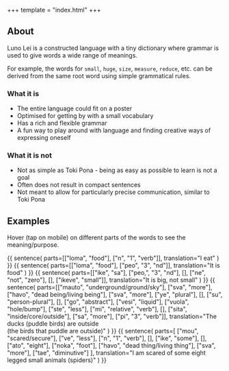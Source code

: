 +++
template = "index.html"
+++
## About

Luno Lei is a constructed language with a tiny dictionary
where grammar is used to give words a wide range of
meanings.

For example, the words for `small`, `huge`, `size`,
`measure`, `reduce`, etc. can be derived from the same root
word using simple grammatical rules.

### What it is
* The entire language could fit on a poster
* Optimised for getting by with a small vocabulary
* Has a rich and flexible grammar 
* A fun way to play around with language and finding
  creative ways of expressing oneself

### What it is not
* Not as simple as Toki Pona - being as easy as possible to learn is not a goal
* Often does not result in compact sentences
* Not meant to allow for particularly precise communication, similar to Toki Pona

## Examples

Hover (tap on mobile) on different parts of the
words to see the meaning/purpose.

{{ sentence(
    parts=[["loma", "food"], ["n", "1", "verb"]],
    translation="I eat"
) }}
{{ sentence(
    parts=[["loma", "food"], ["peo", "3", "nd"]],
    translation="It is food"
) }}
{{ sentence(
    parts=[["ike", "sa"], ["peo,", "3", "nd"], [], ["ne", "not", "zero"], [], ["ikeve", "small"]],
    translation="It is big, not small"
) }}
{{ sentence(
    parts=[["mauto", "underground/ground/sky"], ["sva", "more"], ["havo", "dead being/living being"], ["sva", "more"], ["ye", "plural"], [], ["su", "person-plural"], [], ["go", "abstract"], ["vesi", "liquid"], ["vuola", "hole/bump"], ["ste", "less"], ["mi", "relative", "verb"], [], ["sita", "inside/core/outside"], ["sa", "more"], ["pi", "3", "verb"]],
    translation="The ducks (puddle birds) are outside<br>(the birds that puddle are outside)"
) }}
{{ sentence(
    parts=[
        ["mou", "scared/secure"],
        ["ve", "less"],
        ["n", "1", "verb"],
        [],
        ["ike", "some"],
        [],
        ["ato", "eight"],
        ["noka", "foot"],
        ["havo", "dead thing/living thing"],
        ["sva", "more"],
        ["tae", "diminutive"]
    ],
    translation="I am scared of some eight legged small animals (spiders)"
)
}}